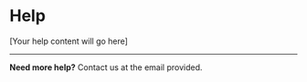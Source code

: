 # Help

[Your help content will go here]

---

**Need more help?** Contact us at the email provided. 